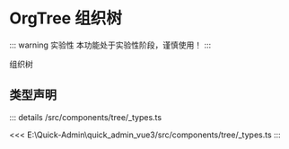 # OrgTree 组织树  <Badge class="title-badge" type="warning" text="beta" />


::: warning 实验性
本功能处于实验性阶段，谨慎使用！
:::


组织树



## 类型声明
::: details
/src/components/tree/_types.ts

<<< E:\Quick-Admin\quick_admin_vue3/src/components/tree/_types.ts
:::  


